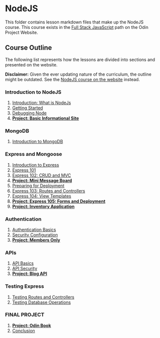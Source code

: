 # NodeJS

This folder contains lesson markdown files that make up the NodeJS course. This course exists in the [Full Stack JavaScript](https://www.theodinproject.com/paths/full-stack-javascript/) path on the Odin Project Website.

## Course Outline

The following list represents how the lessons are divided into sections and presented on the website.

**Disclaimer:** Given the ever updating nature of the curriculum, the outline might be outdated. See the [NodeJS course on the website](https://www.theodinproject.com/paths/full-stack-javascript/courses/nodejs)
instead.

### Introduction to NodeJS

1. [Introduction: What is NodeJs](./introduction_to_nodeJS/introduction_what_is_nodeJS.md)
2. [Getting Started](./introduction_to_nodeJS/getting_started.md)
3. [Debugging Node](./introduction_to_nodeJS/debugging_node.md)
4. [**Project: Basic Informational Site**](./introduction_to_nodeJS/project_basic_informational_site.md)

### MongoDB

1. [Introduction to MongoDB](./mongoDB/intro_to_mongoDB.md)

### Express and Mongoose

1. [Introduction to Express](./express_and_mongoose/introduction_to_express.md)
2. [Express 101](./express_and_mongoose/express_101.md)
3. [Express 102: CRUD and MVC](./express_and_mongoose/express_102_crud_and_mvc.md)
4. [**Project: Mini Message Board**](./express_and_mongoose/project_mini_message_board.md)
5. [Preparing for Deployment](./express_and_mongoose/deployment.md)
6. [Express 103: Routes and Controllers ](./express_and_mongoose/express_103_routes_and_controllers.md)
7. [Express 104: View Templates](./express_and_mongoose//express_104_view_templates.md)
8. [**Project: Express 105: Forms and Deployment**](./express_and_mongoose/project_express_105_forms_and_deployment.md)
9. [**Project: Inventory Application**](./express_and_mongoose/project_inventory_application.md)

### Authentication

1. [Authentication Basics](./authentication/authentication_basics.md)
2. [Security Configuration](./authentication/security_configuration.md)
3. [**Project: Members Only**](./authentication/project_members_only.md)

### APIs

1. [API Basics](./apis/api_basics.md)
2. [API Security](./apis/api_security.md)
3. [**Project: Blog API**](./apis/project_blog_api.md)

### Testing Express

1. [Testing Routes and Controllers](./testing_express/testing_routes_and_controllers.md)
2. [Testing Database Operations](./testing_express/testing_database_operations.md)

### FINAL PROJECT

1. [**Project: Odin Book**](./final_project/project_odin_book.md)
2. [Conclusion](./final_project/conclusion.md)
